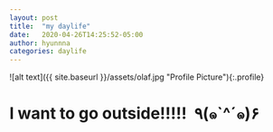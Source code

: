 ```yaml
---
layout: post
title:  "my daylife"
date:   2020-04-26T14:25:52-05:00
author: hyunnna
categories: daylife
---
```


![alt text]({{ site.baseurl }}/assets/olaf.jpg "Profile Picture"){:.profile}

<h1>I want to go outside!!!!!  ٩(๑`^´๑)۶ </h1>